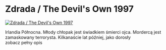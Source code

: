 Zdrada / The Devil's Own 1997 
=============
[![Zdrada / The Devil's Own 1997 ](http://vidos.pl/images/player.gif)](http://vidos.pl/zdrada-the-devil-s-own-1997)

 Irlandia Północna. Młody chłopak jest świadkiem śmierci ojca. Mordercą jest zamaskowany terrorysta. Kilkanaście lat później, jako dorosły zobacz pełny opis
